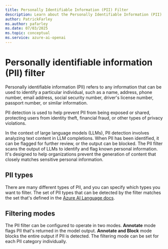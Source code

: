 ```yaml
---
title: Personally Identifiable Information (PII) Filter
description: Learn about the Personally Identifiable Information (PII) filter for identifying and flagging known personal information in large language model outputs.
author: PatrickFarley
ms.author: pafarley
ms.date: 07/03/2025
ms.topic: conceptual
ms.service: azure-ai-openai
---
```


# Personally identifiable information (PII) filter

Personally identifiable information (PII) refers to any information that can be used to identify a particular individual, such as a name, address, phone number, email address, social security number, driver's license number, passport number, or similar information.

PII detection is used to help prevent PII from being exposed or shared, protecting users from identity theft, financial fraud, or other types of privacy violations.

In the context of large language models (LLMs), PII detection involves analyzing text content in LLM completions. When PII has been identified, it can be flagged for further review, or the output can be blocked. The PII filter scans the output of LLMs to identify and flag known personal information. It's designed to help organizations prevent the generation of content that closely matches sensitive personal information.


## PII types

There are many different types of PII, and you can specify which types you want to filter. The set of PII types that can be detected by the filter matches the set that's defined in the [Azure AI Language docs](/azure/ai-services/language-service/personally-identifiable-information/concepts/entity-categories).

## Filtering modes

The PII filter can be configured to operate in two modes. **Annotate** mode flags PII that's returned in the model output. **Annotate and Block** mode blocks the entire output if PII is detected. The filtering mode can be set for each PII category individually.